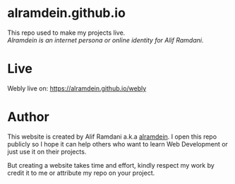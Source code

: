 # alramdein.github.io

This repo used to make my projects live. <br/>
*Alramdein is an internet persona or online identity for Alif Ramdani.*

# Live

Webly live on: https://alramdein.github.io/webly

# Author

This website is created by Alif Ramdani a.k.a [alramdein](https://github.com/alramdein). I open this repo publicly so I hope it can help others who want to learn Web Development or just use it on their projects. 

But creating a website takes time and effort, kindly respect my work by credit it to me or attribute my repo on your project.
